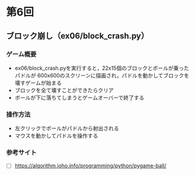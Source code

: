 # 第6回
## ブロック崩し（ex06/block_crash.py）
### ゲーム概要
- ex06/block_crash.pyを実行すると，22x15個のブロックとボールが乗ったパドルが
600x600のスクリーンに描画され，パドルを動かしてブロックを壊すゲームが始まる
- ブロックを全て壊すことができたらクリア
- ボールが下に落ちてしまうとゲームオーバーで終了する
### 操作方法
- 左クリックでボールがパドルから射出される
- マウスを動かしてパドルを操作する
### 参考サイト
- [ ] https://algorithm.joho.info/programming/python/pygame-ball/